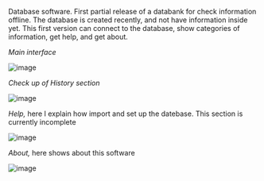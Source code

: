 Database software.
First partial release of a databank for check information offline.
The database is created recently, and not have information inside yet.
This first version can connect to the database, show categories of information, get help, and get about.

*Main interface*

![image](https://user-images.githubusercontent.com/62368834/174916129-883ae9c7-ee26-4142-9898-79293032ab92.png)

*Check up of History section*

![image](https://user-images.githubusercontent.com/62368834/174916312-7dd5ebc0-2464-4c85-8f7d-5a16ce649977.png)

*Help,*
here I explain how import and set up the datebase. This section is currently incomplete

![image](https://user-images.githubusercontent.com/62368834/174916428-a5daf069-8264-4347-946f-6b4e3507dc7f.png)

*About,*
here shows about this software

![image](https://user-images.githubusercontent.com/62368834/174916694-7436db93-e1e8-440d-acad-54192615a50e.png)


